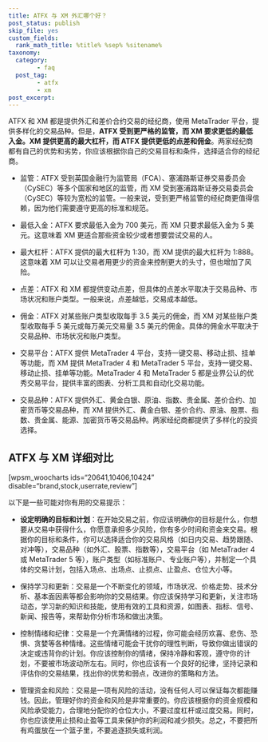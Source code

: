 ```yaml
---
title: ATFX 与 XM 外汇哪个好？
post_status: publish
skip_file: yes
custom_fields:
  rank_math_title: %title% %sep% %sitename%
taxonomy:
  category:
        - faq
  post_tag:
        - atfx
        - xm
post_excerpt: 
---
```

ATFX 和 XM 都是提供外汇和差价合约交易的经纪商，使用 MetaTrader 平台，提供多样化的交易品种。但是，**ATFX 受到更严格的监管，而 XM 要求更低的最低入金。XM 提供更高的最大杠杆，而 ATFX 提供更低的点差和佣金**。两家经纪商都有自己的优势和劣势，你应该根据你自己的交易目标和条件，选择适合你的经纪商。

* 监管：ATFX 受到英国金融行为监管局（FCA）、塞浦路斯证券交易委员会（CySEC）等多个国家和地区的监管，而 XM 受到塞浦路斯证券交易委员会（CySEC）等较为宽松的监管。一般来说，受到更严格监管的经纪商更值得信赖，因为他们需要遵守更高的标准和规范。

* 最低入金：ATFX 要求最低入金为 700 美元，而 XM 只要求最低入金为 5 美元。这意味着 XM 更适合那些资金较少或者想要尝试交易的人。

* 最大杠杆：ATFX 提供的最大杠杆为 1:30，而 XM 提供的最大杠杆为 1:888。这意味着 XM 可以让交易者用更少的资金来控制更大的头寸，但也增加了风险。

* 点差：ATFX 和 XM 都提供变动点差，但具体的点差水平取决于交易品种、市场状况和账户类型。一般来说，点差越低，交易成本越低。

* 佣金：ATFX 对某些账户类型收取每手 3.5 美元的佣金，而 XM 对某些账户类型收取每手 5 美元或每万美元交易量 3.5 美元的佣金。具体的佣金水平取决于交易品种、市场状况和账户类型。

* 交易平台：ATFX 提供 MetaTrader 4 平台，支持一键交易、移动止损、挂单等功能，而 XM 提供 MetaTrader 4 和 MetaTrader 5 平台，支持一键交易、移动止损、挂单等功能。MetaTrader 4 和 MetaTrader 5 都是业界公认的优秀交易平台，提供丰富的图表、分析工具和自动化交易功能。

* 交易品种：ATFX 提供外汇、黄金白银、原油、指数、贵金属、差价合约、加密货币等交易品种，而 XM 提供外汇、黄金白银、差价合约、原油、股票、指数、贵金属、能源、加密货币等交易品种。两家经纪商都提供了多样化的投资选择。

## ATFX 与 XM 详细对比

[wpsm_woocharts ids=“20641,10406,10424” disable=“brand,stock,userrate,review”]

以下是一些可能对你有用的交易提示：

* **设定明确的目标和计划**：在开始交易之前，你应该明确你的目标是什么，你想要从交易中获得什么，你愿意承担多少风险，你有多少时间和资金来交易。根据你的目标和条件，你可以选择适合你的交易风格（如日内交易、趋势跟随、对冲等），交易品种（如外汇、股票、指数等），交易平台（如 MetaTrader 4 或 MetaTrader 5 等），账户类型（如标准账户、专业账户等），并制定一个具体的交易计划，包括入场点、出场点、止损点、止盈点、仓位大小等。

* 保持学习和更新：交易是一个不断变化的领域，市场状况、价格走势、技术分析、基本面因素等都会影响你的交易结果。你应该保持学习和更新，关注市场动态，学习新的知识和技能，使用有效的工具和资源，如图表、指标、信号、新闻、报告等，来帮助你分析市场和做出决策。

* 控制情绪和纪律：交易是一个充满情绪的过程，你可能会经历欢喜、悲伤、恐惧、贪婪等各种情绪。这些情绪可能会干扰你的理性判断，导致你做出错误的决定或违背你的计划。你应该控制你的情绪，保持冷静和客观，遵守你的计划，不要被市场波动所左右。同时，你也应该有一个良好的纪律，坚持记录和评估你的交易结果，找出你的优势和弱点，改进你的策略和方法。

* 管理资金和风险：交易是一项有风险的活动，没有任何人可以保证每次都能赚钱。因此，管理好你的资金和风险是非常重要的。你应该根据你的资金规模和风险承受能力，合理地分配你的仓位大小，不要过度杠杆或过度交易。同时，你也应该使用止损和止盈等工具来保护你的利润和减少损失。总之，不要把所有鸡蛋放在一个篮子里，不要追逐损失或利润。